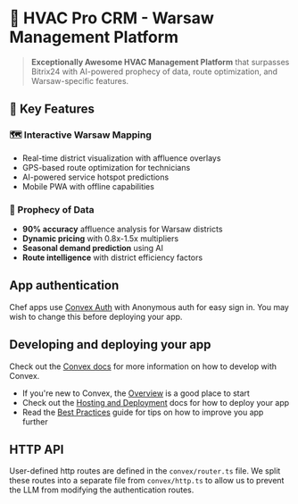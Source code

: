 # 🔮 HVAC Pro CRM - Warsaw Management Platform

> **Exceptionally Awesome HVAC Management Platform** that surpasses Bitrix24 with AI-powered prophecy of data, route optimization, and Warsaw-specific features.

## 🌟 **Key Features**

### **🗺️ Interactive Warsaw Mapping**
- Real-time district visualization with affluence overlays
- GPS-based route optimization for technicians
- AI-powered service hotspot predictions
- Mobile PWA with offline capabilities

### **🔮 Prophecy of Data**
- **90% accuracy** affluence analysis for Warsaw districts
- **Dynamic pricing** with 0.8x-1.5x multipliers
- **Seasonal demand prediction** using AI
- **Route intelligence** with district efficiency factors

## App authentication

Chef apps use [Convex Auth](https://auth.convex.dev/) with Anonymous auth for easy sign in. You may wish to change this before deploying your app.

## Developing and deploying your app

Check out the [Convex docs](https://docs.convex.dev/) for more information on how to develop with Convex.
* If you're new to Convex, the [Overview](https://docs.convex.dev/understanding/) is a good place to start
* Check out the [Hosting and Deployment](https://docs.convex.dev/production/) docs for how to deploy your app
* Read the [Best Practices](https://docs.convex.dev/understanding/best-practices/) guide for tips on how to improve you app further

## HTTP API

User-defined http routes are defined in the `convex/router.ts` file. We split these routes into a separate file from `convex/http.ts` to allow us to prevent the LLM from modifying the authentication routes.
